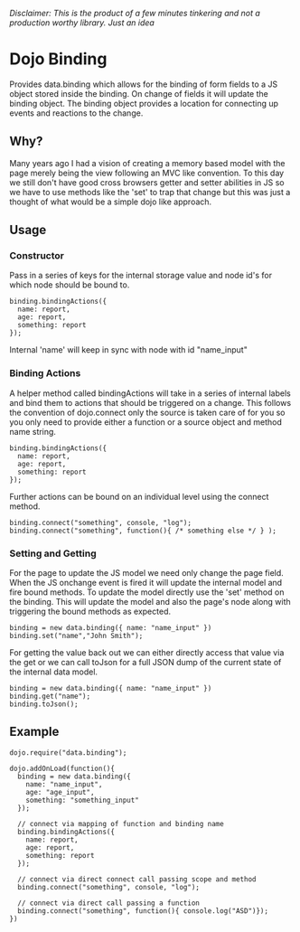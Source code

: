 _Disclaimer: This is the product of a few minutes tinkering and not a production worthy library. Just an idea_

# Dojo Binding #

Provides data.binding which allows for the binding of form fields to a JS object stored inside the binding. On change of fields it will update the binding object. The binding object provides a location for connecting up events and reactions to the change. 

## Why? ##

Many years ago I had a vision of creating a memory based model with the page merely being the view following an MVC like convention. To this day we still don't have good cross browsers getter and setter abilities in JS so we have to use methods like the 'set' to trap that change but this was just a thought of what would be a simple dojo like approach.

## Usage ##

### Constructor ###

Pass in a series of keys for the internal storage value and node id's for which node should be bound to.

    binding.bindingActions({
      name: report,
      age: report,
      something: report
    });

Internal 'name' will keep in sync with node with id "name_input"

### Binding Actions ###

A helper method called bindingActions will take in a series of internal labels and bind them to actions that should be triggered on a change. This follows the convention of dojo.connect only the source is taken care of for you so you only need to provide either a function or a source object and method name string.
   
    binding.bindingActions({
      name: report,
      age: report,
      something: report
    });

Further actions can be bound on an individual level using the connect method.

    binding.connect("something", console, "log");
    binding.connect("something", function(){ /* something else */ } );

### Setting and Getting ###

For the page to update the JS model we need only change the page field. When the JS onchange event is fired it will update the internal model and fire bound methods. To update the model directly use the 'set' method on the binding. This will update the model and also the page's node along with triggering the bound methods as expected. 

    binding = new data.binding({ name: "name_input" })
    binding.set("name","John Smith");

For getting the value back out we can either directly access that value via the get or we can call toJson for a full JSON dump of the current state of the internal data model.

    binding = new data.binding({ name: "name_input" })
    binding.get("name");
    binding.toJson();

## Example ##

    dojo.require("data.binding");

    dojo.addOnLoad(function(){
      binding = new data.binding({
        name: "name_input",
        age: "age_input",
        something: "something_input"
      });

      // connect via mapping of function and binding name
      binding.bindingActions({
        name: report,
        age: report,
        something: report
      });

      // connect via direct connect call passing scope and method
      binding.connect("something", console, "log");

      // connect via direct call passing a function
      binding.connect("something", function(){ console.log("ASD")});
    })